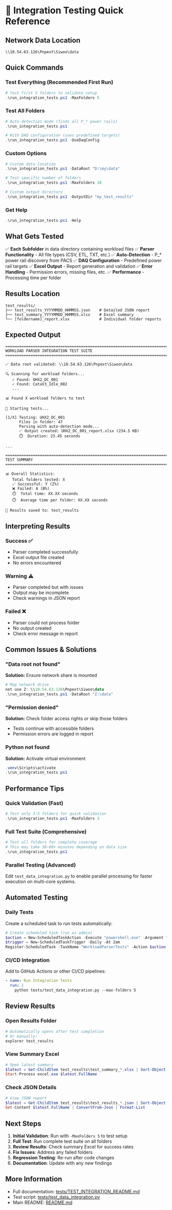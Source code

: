 # 🧪 Integration Testing Quick Reference

## Network Data Location
```
\\10.54.63.126\Pnpext\Siwoo\data
```

## Quick Commands

### Test Everything (Recommended First Run)
```powershell
# Test first 5 folders to validate setup
.\run_integration_tests.ps1 -MaxFolders 5
```

### Test All Folders
```powershell
# Auto-detection mode (finds all P_* power rails)
.\run_integration_tests.ps1

# With DAQ configuration (uses predefined targets)
.\run_integration_tests.ps1 -UseDaqConfig
```

### Custom Options
```powershell
# Custom data location
.\run_integration_tests.ps1 -DataRoot "D:\my\data"

# Test specific number of folders
.\run_integration_tests.ps1 -MaxFolders 10

# Custom output directory
.\run_integration_tests.ps1 -OutputDir "my_test_results"
```

### Get Help
```powershell
.\run_integration_tests.ps1 -Help
```

## What Gets Tested

✅ **Each Subfolder** in data directory containing workload files
✅ **Parser Functionality** - All file types (CSV, ETL, TXT, etc.)
✅ **Auto-Detection** - P_* power rail discovery from PACS
✅ **DAQ Configuration** - Predefined power rail targets
✅ **Excel Output** - Report generation and validation
✅ **Error Handling** - Permission errors, missing files, etc.
✅ **Performance** - Processing time per folder

## Results Location

```
test_results/
├── test_results_YYYYMMDD_HHMMSS.json    # Detailed JSON report
├── test_summary_YYYYMMDD_HHMMSS.xlsx    # Excel summary
└── [foldername]_report.xlsx             # Individual folder reports
```

## Expected Output

```
================================================================================
WORKLOAD PARSER INTEGRATION TEST SUITE
================================================================================

✅ Data root validated: \\10.54.63.126\Pnpext\Siwoo\data

🔍 Scanning for workload folders...
   ✓ Found: UHX2_DC_001
   ✓ Found: CataV3_Idle_002
   ...

📊 Found X workload folders to test

🚀 Starting tests...

[1/X] Testing: UHX2_DC_001
      Files in folder: 47
      Parsing with auto-detection mode...
      ✅ Output created: UHX2_DC_001_report.xlsx (234.5 KB)
      ⏱️  Duration: 23.45 seconds

...

================================================================================
TEST SUMMARY
================================================================================

📊 Overall Statistics:
   Total folders tested: X
   ✅ Successful: Y (Z%)
   ❌ Failed: A (B%)
   ⏱️  Total time: XX.XX seconds
   ⏱️  Average time per folder: XX.XX seconds

📁 Results saved to: test_results
```

## Interpreting Results

### Success ✅
- Parser completed successfully
- Excel output file created
- No errors encountered

### Warning ⚠️
- Parser completed but with issues
- Output may be incomplete
- Check warnings in JSON report

### Failed ❌
- Parser could not process folder
- No output created
- Check error message in report

## Common Issues & Solutions

### "Data root not found"
**Solution:** Ensure network share is mounted
```powershell
# Map network drive
net use Z: \\10.54.63.126\Pnpext\Siwoo\data
.\run_integration_tests.ps1 -DataRoot "Z:\data"
```

### "Permission denied"
**Solution:** Check folder access rights or skip those folders
- Tests continue with accessible folders
- Permission errors are logged in report

### Python not found
**Solution:** Activate virtual environment
```powershell
.venv\Scripts\activate
.\run_integration_tests.ps1
```

## Performance Tips

### Quick Validation (Fast)
```powershell
# Test only 3-5 folders for quick validation
.\run_integration_tests.ps1 -MaxFolders 3
```

### Full Test Suite (Comprehensive)
```powershell
# Test all folders for complete coverage
# This may take 30-60+ minutes depending on data size
.\run_integration_tests.ps1
```

### Parallel Testing (Advanced)
Edit `test_data_integration.py` to enable parallel processing for faster execution on multi-core systems.

## Automated Testing

### Daily Tests
Create a scheduled task to run tests automatically:
```powershell
# Create scheduled task (run as admin)
$action = New-ScheduledTaskAction -Execute "powershell.exe" -Argument "-File C:\path\to\run_integration_tests.ps1 -MaxFolders 10"
$trigger = New-ScheduledTaskTrigger -Daily -At 2am
Register-ScheduledTask -TaskName "WorkloadParserTests" -Action $action -Trigger $trigger
```

### CI/CD Integration
Add to GitHub Actions or other CI/CD pipelines:
```yaml
- name: Run Integration Tests
  run: |
    python tests/test_data_integration.py --max-folders 5
```

## Review Results

### Open Results Folder
```powershell
# Automatically opens after test completion
# Or manually:
explorer test_results
```

### View Summary Excel
```powershell
# Open latest summary
$latest = Get-ChildItem test_results\test_summary_*.xlsx | Sort-Object LastWriteTime -Descending | Select-Object -First 1
Start-Process excel.exe $latest.FullName
```

### Check JSON Details
```powershell
# View JSON report
$latest = Get-ChildItem test_results\test_results_*.json | Sort-Object LastWriteTime -Descending | Select-Object -First 1
Get-Content $latest.FullName | ConvertFrom-Json | Format-List
```

## Next Steps

1. **Initial Validation**: Run with `-MaxFolders 5` to test setup
2. **Full Test**: Run complete test suite on all folders
3. **Review Results**: Check summary Excel for success rates
4. **Fix Issues**: Address any failed folders
5. **Regression Testing**: Re-run after code changes
6. **Documentation**: Update with any new findings

## More Information

- Full documentation: [tests/TEST_INTEGRATION_README.md](tests/TEST_INTEGRATION_README.md)
- Test script: [tests/test_data_integration.py](tests/test_data_integration.py)
- Main README: [README.md](README.md)
